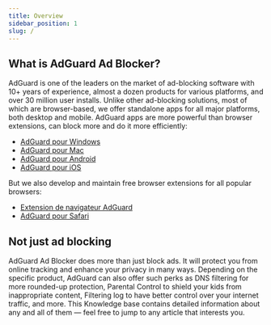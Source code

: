 ```yaml
---
title: Overview
sidebar_position: 1
slug: /
---
```


## What is AdGuard Ad Blocker?

AdGuard is one of the leaders on the market of ad-blocking software with 10+ years of experience, almost a dozen products for various platforms, and over 30 million user installs. Unlike other ad-blocking solutions, most of which are browser-based, we offer standalone apps for all major platforms, both desktop and mobile. AdGuard apps are more powerful than browser extensions, can block more and do it more efficiently:

* [AdGuard pour Windows](/adguard-for-windows/overview)
* [AdGuard pour Mac](/adguard-for-mac/overview)
* [AdGuard pour Android](/adguard-for-android/overview)
* [AdGuard pour iOS](/adguard-for-ios/overview)

But we also develop and maintain free browser extensions for all popular browsers:

* [Extension de navigateur AdGuard](/adguard-browser-extension/overview)
* [AdGuard pour Safari](/adguard-for-safari/overview)

## Not just ad blocking

AdGuard Ad Blocker does more than just block ads. It will protect you from online tracking and enhance your privacy in many ways. Depending on the specific product, AdGuard can also offer such perks as DNS filtering for more rounded-up protection, Parental Control to shield your kids from inappropriate content, Filtering log to have better control over your internet traffic, and more. This Knowledge base contains detailed information about any and all of them — feel free to jump to any article that interests you.